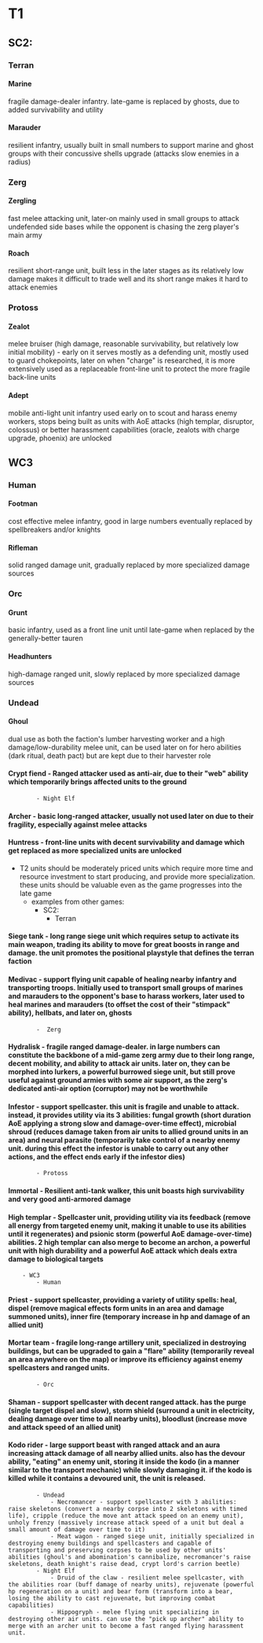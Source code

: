 
# T1

## SC2:
### Terran

#### Marine
fragile damage-dealer infantry. late-game is replaced by ghosts, due to added survivability and utility
#### Marauder
resilient infantry, usually built in small numbers to support marine and ghost groups with their concussive shells upgrade (attacks slow enemies in a radius)
### Zerg
#### Zergling
fast melee attacking unit, later-on mainly used in small groups to attack undefended side bases while the opponent is chasing the zerg player's main army
#### Roach
resilient short-range unit, built less in the later stages as its relatively low damage makes it difficult to trade well and its short range makes it hard to attack enemies
### Protoss
#### Zealot
melee bruiser (high damage, reasonable survivability, but relatively low initial mobility) - early on it serves mostly as a defending unit, mostly used to guard chokepoints, later on when "charge" is researched, it is more extensively used as a replaceable front-line unit to protect the more fragile back-line units
#### Adept
mobile anti-light unit infantry used early on to scout and harass enemy workers, stops being built as units with AoE attacks (high templar, disruptor, colossus) or better harassment capabilities (oracle, zealots with charge upgrade, phoenix) are unlocked
## WC3
### Human
#### Footman
cost effective melee infantry, good in large numbers eventually replaced by spellbreakers and/or knights
#### Rifleman
solid ranged damage unit, gradually replaced by more specialized damage sources 
### Orc
#### Grunt
basic infantry, used as a front line unit until late-game when replaced by the generally-better tauren
#### Headhunters
high-damage ranged unit, slowly replaced by more specialized damage sources
### Undead
#### Ghoul
dual use as both the faction's lumber harvesting worker and a high damage/low-durability melee unit, can be used later on for hero abilities (dark ritual, death pact) but are kept due to their harvester role
####  Crypt fiend - Ranged attacker used as anti-air, due to their "web" ability which temporarily brings affected units to the ground
			- Night Elf
####  Archer - basic long-ranged attacker, usually not used later on due to their fragility, especially against melee attacks
####  Huntress - front-line units with decent survivability and damage which get replaced as more specialized units are unlocked

- T2 units should be moderately priced units which require more time and resource investment to start producing, and provide more specialization. these units should be valuable even as the game progresses into the late game
	- examples from other games:
		- SC2:
			- Terran
####  Siege tank - long range siege unit which requires setup to activate its main weapon, trading its ability to move for great boosts in range and damage. the unit promotes the positional playstyle that defines the terran faction
####  Medivac - support flying unit capable of healing nearby infantry and transporting troops. Initially used to transport small groups of marines and marauders to the opponent's base to harass workers, later used to heal marines and marauders (to offset the cost of their "stimpack" ability), hellbats, and later on, ghosts
			-  Zerg
####  Hydralisk - fragile ranged damage-dealer. in large numbers can constitute the backbone of a mid-game zerg army due to their long range, decent mobility, and ability to attack air units. later on, they can be morphed into lurkers, a powerful burrowed siege unit, but still prove useful against ground armies with some air support, as the zerg's dedicated anti-air option (corruptor) may not be worthwhile
####  Infestor - support spellcaster. this unit is fragile and unable to attack. instead, it provides utility via its 3 abilities: fungal growth (short duration AoE applying a strong slow and damage-over-time effect), microbial shroud (reduces damage taken from air units to allied ground units in an area) and neural parasite (temporarily take control of a nearby enemy unit. during this effect the infestor is unable to carry out any other actions, and the effect ends early if the infestor dies)
			- Protoss
####  Immortal - Resilient anti-tank walker, this unit boasts high survivability and very good anti-armored damage
####  High templar - Spellcaster unit, providing utility via its feedback (remove all energy from targeted enemy unit, making it unable to use its abilities until it regenerates) and psionic storm (powerful AoE damage-over-time) abilities. 2 high templar can also merge to become an archon, a powerful unit with high durability and a powerful AoE attack which deals extra damage to biological targets
		- WC3
			- Human
####  Priest - support spellcaster, providing a variety of utility spells: heal, dispel (remove magical effects form units in an area and damage summoned units), inner fire (temporary increase in hp and damage of an allied unit)
####  Mortar team - fragile long-range artillery unit, specialized in destroying buildings, but can be upgraded to gain a "flare" ability (temporarily reveal an area anywhere on the map) or improve its efficiency against enemy spellcasters and ranged units. 
			- Orc
####  Shaman - support spellcaster with decent ranged attack. has the purge (single target dispel and slow), storm shield (surround a unit in electricity, dealing damage over time to all nearby units), bloodlust (increase move and attack speed of an allied unit)
####  Kodo rider - large support beast with ranged attack and an aura increasing attack damage of all nearby allied units. also has the devour ability, "eating" an enemy unit, storing it inside the kodo (in a manner similar to the transport mechanic) while slowly damaging it. if the kodo is killed while it contains a devoured unit, the unit is released.
			- Undead
				- Necromancer - support spellcaster with 3 abilities: raise skeletons (convert a nearby corpse into 2 skeletons with timed life), cripple (reduce the move ant attack speed on an enemy unit), unholy frenzy (massively increase attack speed of a unit but deal a small amount of damage over time to it)
				- Meat wagon - ranged siege unit, initially specialized in destroying enemy buildings and spellcasters and capable of transporting and preserving corpses to be used by other units' abilities (ghoul's and abomination's cannibalize, necromancer's raise skeletons, death knight's raise dead, crypt lord's carrion beetle)
			- Night Elf
				- Druid of the claw - resilient melee spellcaster, with the abilities roar (buff damage of nearby units), rejuvenate (powerful hp regeneration on a unit) and bear form (transform into a bear, losing the ability to cast rejuvenate, but improving combat capabilities)
				- Hippogryph - melee flying unit specializing in destroying other air units. can use the "pick up archer" ability to merge with an archer unit to become a fast ranged flying harassment unit.